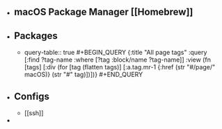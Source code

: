 - ## macOS Package Manager [[Homebrew]]
- ## Packages
	- query-table:: true
	  #+BEGIN_QUERY
	  {:title "All page tags"
	  :query [:find ?tag-name
	          :where
	          [?tag :block/name ?tag-name]]
	  :view (fn [tags]
	        [:div
	         (for [tag (flatten tags)]
	           [:a.tag.mr-1 {:href (str "#/page/" macOS)}
	            (str "#" tag)])])}
	  #+END_QUERY
- ## Configs
	- [[ssh]]
-